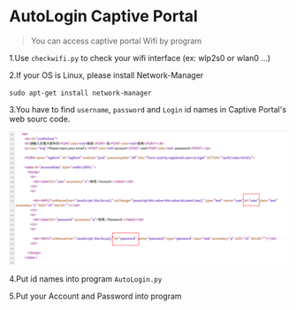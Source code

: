 # AutoLogin Captive Portal

> You can access captive portal Wifi by program

1.Use `checkwifi.py` to check your wifi interface (ex: wlp2s0 or wlan0 ...)

2.If your OS is Linux, please install Network-Manager
  
   `sudo apt-get install network-manager`

3.You have to  find `username`, `password` and `Login` id names in Captive Portal's web sourc code.

  ![image](https://github.com/norawu0402/autologinwifi/blob/master/userpass.png)
  

4.Put id names  into program `AutoLogin.py`

5.Put your Account and  Password into program
